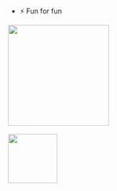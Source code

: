 - ⚡ Fun for fun


<a href="https://github.com/tulamelkii">
  <img height="205" align="center" src="https://github-readme-stats.vercel.app/api/top-langs/?username=tulamelkii&layout=donut&cache_seconds=86400&theme=transparent"  />
<br />

<br />
<a href="https://github.com/tulamelkii/openstack">
  <img height="100" align="center" src="https://github-readme-stats.vercel.app/api/pin/?username=tulamelkii&repo=openstack&theme=transparent" />



<!---
tulamelkii/tulamelkii is a ✨ special ✨ repository because its `README.md` (this file) appears on your GitHub profile.
You can click the Preview link to take a look at your changes.
--->
